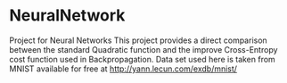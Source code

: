 # NeuralNetwork
Project for Neural Networks
This project provides a direct comparison between the standard Quadratic function and the improve Cross-Entropy cost function used in Backpropagation.
Data set used here is taken from MNIST available for free at http://yann.lecun.com/exdb/mnist/ 
